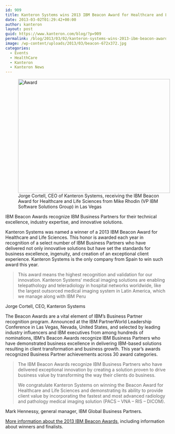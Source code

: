 ```yaml
---
id: 909
title: Kanteron Systems wins 2013 IBM Beacon Award for Healthcare and Life Sciences
date: 2013-03-02T01:29:42+00:00
author: kanteron
layout: post
guid: https://www.kanteron.com/blog/?p=909
permalink: /blog/2013/03/02/kanteron-systems-wins-2013-ibm-beacon-award-for-healthcare-and-life-sciences/
image: /wp-content/uploads/2013/03/beacon-672x372.jpg
categories:
  - Events
  - HealthCare
  - Kanteron
  - Kanteron News
---
```

<figure style="width: 476px" class="wp-caption aligncenter"><img class=" " alt="Award" src="httpss://lh6.googleusercontent.com/-4yzoGzI_NJ0/US2mq3tJS-I/AAAAAAAAJn0/QBpNT-HAUiM/s794/IMG_0373_6594.JPG" width="476" height="356" /><figcaption class="wp-caption-text">Jorge Cortell, CEO of Kanteron Systems, receiving the IBM Beacon Award for Healthcare and Life Sciences from Mike Rhodin (VP IBM Software Solutions Group) in Las Vegas</figcaption></figure> 

IBM Beacon Awards recognize IBM Business Partners for their technical excellence, industry expertise, and innovative solutions.

Kanteron Systems was named a winner of a 2013 IBM Beacon Award for Healthcare and Life Sciences. This honor is awarded each year in recognition of a select number of IBM Business Partners who have delivered not only innovative solutions but have set the standards for business excellence, ingenuity, and creation of an exceptional client experience. Kanteron Systems is the only company from Spain to win such award this year.

> This award means the highest recognition and validation for our innovation. Kanteron Systems‘ medical imaging solutions are enabling telepathology and teleradiology in hospital networks worldwide, like the largest outsorced medical imaging system in Latin America, which we manage along with IBM Peru

Jorge Cortell, CEO, Kanteron Systems

The Beacon Awards are a vital element of IBM’s Business Partner recognition program. Announced at the IBM PartnerWorld Leadership Conference in Las Vegas, Nevada, United States, and selected by leading industry influencers and IBM executives from among hundreds of nominations, IBM‘s Beacon Awards recognize IBM Business Partners who have demonstrated business excellence in delivering IBM-based solutions resulting in client transformation and business growth. This year’s awards recognized Business Partner achievements across 30 award categories.

> The IBM Beacon Awards recognize IBM Business Partners who have delivered exceptional innovation by creating a solution proven to drive business value by transforming the way their clients do business.
> 
> We congratulate Kanteron Systems on winning the Beacon Award for Healthcare and Life Sciences and demonstrating its ability to provide client value by incorporating the fastest and most advanced radiology and pathology medical imaging solution (PACS – VNA – RIS – DICOM).

Mark Hennessy, general manager, IBM Global Business Partners.

<a title="httpss://www-304.ibm.com/partnerworld/wps/servlet/ContentHandler/pw_com_prb_2013_beacon_winners#best_industry_solution_for_healthcare" href="https://www.kanteron.com/blog/entrepreneurship/2012/11/kanteron-systems-named-national-champion-and-through-to-final-round-of-european-business-awards/" target="_blank">More information about the 2013 IBM Beacon Awards</a>, including information about winners and finalists.

&nbsp;</p>